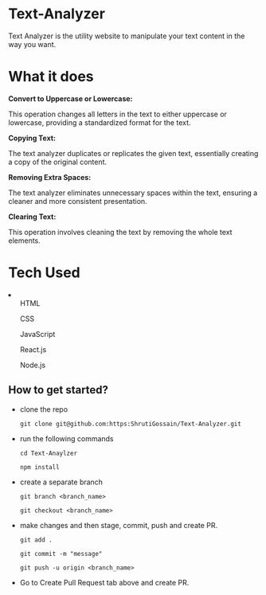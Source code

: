# Text-Analyzer

Text Analyzer is the utility website to manipulate your text content in the way you want.

# What it does

<strong>Convert to Uppercase or Lowercase:</strong>

This operation changes all letters in the text to either uppercase or lowercase, providing a standardized format for the text.<br>

<strong>Copying Text:</strong><br>

The text analyzer duplicates or replicates the given text, essentially creating a copy of the original content.<br>

<strong>Removing Extra Spaces:</strong><br>

The text analyzer eliminates unnecessary spaces within the text, ensuring a cleaner and more consistent presentation.<br>

<strong>Clearing Text:</strong><br>

This operation involves cleaning the text by removing the whole text elements. 

# Tech Used

<li>
   <ol>HTML</ol>
   <ol>CSS</ol>
   <ol>JavaScript</ol>
   <ol>React.js</ol>
   <ol>Node.js</ol>
</li>

## How to get started?
- clone the repo 

   ```
   git clone git@github.com:https:ShrutiGossain/Text-Analyzer.git
   ```
- run the following commands

   ```
   cd Text-Anaylzer
   ``` 

   ```
   npm install
   ``` 
- create a separate branch

   ```
   git branch <branch_name>
   ```

   ```
   git checkout <branch_name>
   ``` 
- make changes and then stage, commit, push and create PR.

   ```
   git add .
   ``` 

   ```
   git commit -m "message"
   ```

   ```
   git push -u origin <branch_name>
   ``` 

- Go to Create Pull Request tab above and create PR.
